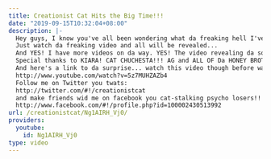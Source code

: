 ```yaml
---
title: Creationist Cat Hits the Big Time!!!
date: "2019-09-15T10:32:04+08:00"
description: |-
  Hey guys, I know you've all been wondering what da freaking hell I've been up to. Well let's just say I have a surprise for you, a surprise so tremendous that it will surely blow your brains straight out of your ears and den somehow day'll rearrange demselves back into your skull, perhaps without you even realizing dat happened.
  Just watch da freaking video and all will be revealed...
  And YES! I have more videos on da way. YES! The video revealing da sodomite dat blew up my computer will still be up soon. Please bare wid me, even doe I'm a cat dat was zapped by god true dee innernet I'm still just only ONE cat dat was zapped by god true dee innnernet.
  Special thanks to KIARA! CAT CHUCHESTA!!! AG and ALL OF Da HONEY BROTHERS!!!
  And here's a link to da surprise... watch this video though before watching this one or your a jerk.
  http://www.youtube.com/watch?v=5z7MUHZAZb4
  Follow me on Twitter you twats:
  http://twitter.com/#!/creationistcat
  and make friends wid me on facebook you cat-stalking psycho losers!!!
  http://www.facebook.com/#!/profile.php?id=100002430513992
url: /creationistcat/Ng1AIRH_Vj0/
providers:
  youtube:
    id: Ng1AIRH_Vj0
type: video
---
```


